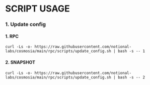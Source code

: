 # SCRIPT USAGE

### 1. Update config
#### 1. RPC
```
curl -Ls -o- https://raw.githubusercontent.com/notional-labs/cosmosia/main/rpc/scripts/update_config.sh | bash -s -- 1
```

#### 2. SNAPSHOT
```
curl -Ls -o- https://raw.githubusercontent.com/notional-labs/cosmosia/main/rpc/scripts/update_config.sh | bash -s -- 2
```
